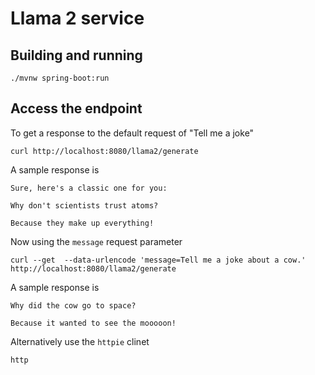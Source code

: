 # Llama 2 service

## Building and running

```
./mvnw spring-boot:run
```

## Access the endpoint

To get a response to the default request of "Tell me a joke"

```shell 
curl http://localhost:8080/llama2/generate
```

A sample response is 

```text
Sure, here's a classic one for you:

Why don't scientists trust atoms?

Because they make up everything!
```

Now using the `message` request parameter
```shell
curl --get  --data-urlencode 'message=Tell me a joke about a cow.' http://localhost:8080/llama2/generate 
```

A sample response is

```text
Why did the cow go to space?

Because it wanted to see the mooooon!
```

Alternatively use the `httpie` clinet
```shell
http 
```
